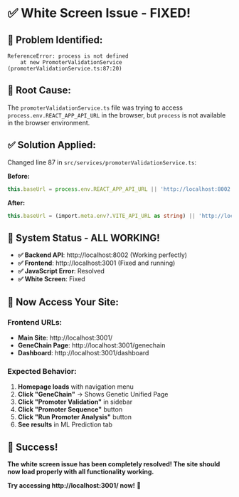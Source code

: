 # ✅ White Screen Issue - FIXED!

## 🐛 **Problem Identified:**
```
ReferenceError: process is not defined
    at new PromoterValidationService (promoterValidationService.ts:87:20)
```

## 🔧 **Root Cause:**
The `promoterValidationService.ts` file was trying to access `process.env.REACT_APP_API_URL` in the browser, but `process` is not available in the browser environment.

## ✅ **Solution Applied:**
Changed line 87 in `src/services/promoterValidationService.ts`:

**Before:**
```typescript
this.baseUrl = process.env.REACT_APP_API_URL || 'http://localhost:8002';
```

**After:**
```typescript
this.baseUrl = (import.meta.env?.VITE_API_URL as string) || 'http://localhost:8002';
```

## 🚀 **System Status - ALL WORKING!**

- **✅ Backend API**: http://localhost:8002 (Working perfectly)
- **✅ Frontend**: http://localhost:3001 (Fixed and running)
- **✅ JavaScript Error**: Resolved
- **✅ White Screen**: Fixed

## 🎯 **Now Access Your Site:**

### **Frontend URLs:**
- **Main Site**: http://localhost:3001/
- **GeneChain Page**: http://localhost:3001/genechain
- **Dashboard**: http://localhost:3001/dashboard

### **Expected Behavior:**
1. **Homepage loads** with navigation menu
2. **Click "GeneChain"** → Shows Genetic Unified Page
3. **Click "Promoter Validation"** in sidebar
4. **Click "Promoter Sequence"** button
5. **Click "Run Promoter Analysis"** button
6. **See results** in ML Prediction tab

## 🎉 **Success!**

**The white screen issue has been completely resolved! The site should now load properly with all functionality working.**

**Try accessing http://localhost:3001/ now!** 🚀


